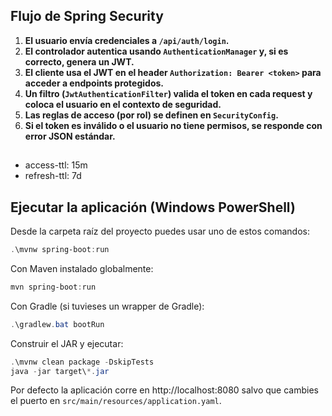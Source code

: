 ## Flujo de Spring Security 

1. **El usuario envía credenciales a `/api/auth/login`.**
2. **El controlador autentica usando `AuthenticationManager` y, si es correcto, genera un JWT.**
3. **El cliente usa el JWT en el header `Authorization: Bearer <token>` para acceder a endpoints protegidos.**
4. **Un filtro (`JwtAuthenticationFilter`) valida el token en cada request y coloca el usuario en el contexto de seguridad.**
5. **Las reglas de acceso (por rol) se definen en `SecurityConfig`.**
6. **Si el token es inválido o el usuario no tiene permisos, se responde con error JSON estándar.**


##  

- access-ttl: 15m
- refresh-ttl: 7d

## Ejecutar la aplicación (Windows PowerShell)

Desde la carpeta raíz del proyecto puedes usar uno de estos comandos:

```powershell
.\mvnw spring-boot:run
```

Con Maven instalado globalmente:

```powershell
mvn spring-boot:run
```

Con Gradle (si tuvieses un wrapper de Gradle):

```powershell
.\gradlew.bat bootRun
```

Construir el JAR y ejecutar:

```powershell
.\mvnw clean package -DskipTests
java -jar target\*.jar
```

Por defecto la aplicación corre en http://localhost:8080 salvo que cambies el puerto en `src/main/resources/application.yaml`.